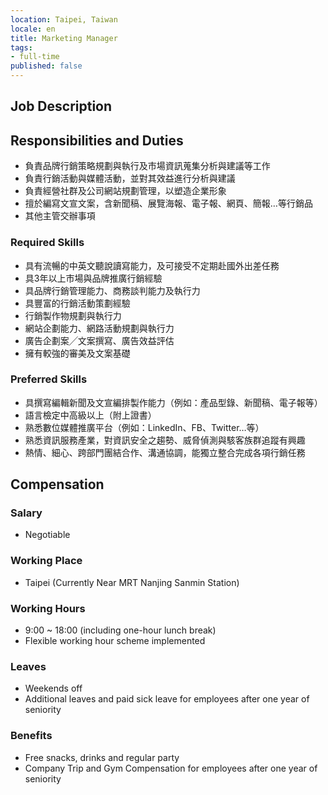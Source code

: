 ```yaml
---
location: Taipei, Taiwan
locale: en
title: Marketing Manager
tags:
- full-time
published: false
---
```


## **Job Description**

## Responsibilities and Duties

* 負責品牌行銷策略規劃與執行及市場資訊蒐集分析與建議等工作
* 負責行銷活動與媒體活動，並對其效益進行分析與建議
* 負責經營社群及公司網站規劃管理，以塑造企業形象
* 擅於編寫文宣文案，含新聞稿、展覽海報、電子報、網頁、簡報…等行銷品
* 其他主管交辦事項

### Required Skills

* 具有流暢的中英文聽說讀寫能力，及可接受不定期赴國外出差任務
* 具3年以上市場與品牌推廣行銷經驗
* 具品牌行銷管理能力、商務談判能力及執行力
* 具豐富的行銷活動策劃經驗
* 行銷製作物規劃與執行力
* 網站企劃能力、網路活動規劃與執行力
* 廣告企劃案╱文案撰寫、廣告效益評估
* 擁有較強的審美及文案基礎

### Preferred Skills

* 具撰寫編輯新聞及文宣編排製作能力（例如：產品型錄、新聞稿、電子報等）
* 語言檢定中高級以上（附上證書）
* 熟悉數位媒體推廣平台（例如：LinkedIn、FB、Twitter…等）
* 熟悉資訊服務產業，對資訊安全之趨勢、威脅偵測與駭客族群追蹤有興趣
* 熱情、細心、跨部門團結合作、溝通協調，能獨立整合完成各項行銷任務

## Compensation

### Salary

* Negotiable

### Working Place

* Taipei (Currently Near MRT Nanjing Sanmin Station)

### Working Hours

* 9:00 ~ 18:00 (including one-hour lunch break)
* Flexible working hour scheme implemented

### Leaves

* Weekends off
* Additional leaves and paid sick leave for employees after one year of seniority

### Benefits

* Free snacks, drinks and regular party
* Company Trip and Gym Compensation for employees after one year of seniority
